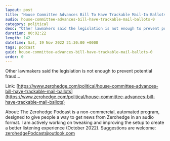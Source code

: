 ```yaml
---
layout: post
title: "House Committee Advances Bill To Have Trackable Mail-In Ballots"
audio: house-committee-advances-bill-have-trackable-mail-ballots-0
category: political
desc: "Other lawmakers said the legislation is not enough to prevent potential fraud..."
duration: 00:02:22
length: 142
datetime: Sat, 19 Nov 2022 21:30:00 +0000
tags: podcast
guid: house-committee-advances-bill-have-trackable-mail-ballots-0
order: 0
---
```

Other lawmakers said the legislation is not enough to prevent potential fraud...

Link: [https://www.zerohedge.com/political/house-committee-advances-bill-have-trackable-mail-ballots](https://www.zerohedge.com/political/house-committee-advances-bill-have-trackable-mail-ballots)

About: The Zerohedge Podcast is a non-commercial, automated program, designed to give people a way to get news from Zerohedge in an audio format.  I am actively working on tweaking and improving the setup to create a better listening experience (October 2022).  Suggestions are welcome: [zerohedgePodcast@outlook.com](mailto:zerohedgePodcast@outlook.com)